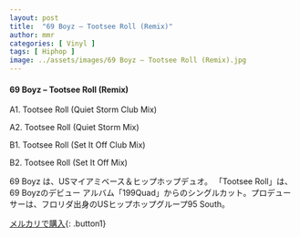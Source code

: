 ```yaml
---
layout: post
title:  "69 Boyz – Tootsee Roll (Remix)"
author: mmr
categories: [ Vinyl ]
tags: [ Hiphop ]
image: ../assets/images/69 Boyz – Tootsee Roll (Remix).jpg
---
```


#### 69 Boyz – Tootsee Roll (Remix)

A1. Tootsee Roll (Quiet Storm Club Mix)

A2. Tootsee Roll (Quiet Storm Mix)

B1. Tootsee Roll (Set It Off Club Mix)

B2. Tootsee Roll (Set It Off Mix)

69 Boyz は、USマイアミベース＆ヒップホップデュオ。
「Tootsee Roll」は、69 Boyzのデビュー アルバム「199Quad」からのシングルカット。プロデューサーは、フロリダ出身のUSヒップホップグループ95 South。

[メルカリで購入](https://jp.mercari.com/item/m69919556372){: .button1}

